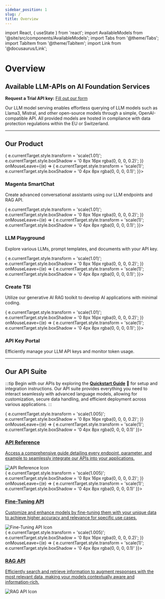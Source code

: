 ```yaml
---
sidebar_position: 1
slug: /
title: Overview
---
```


import React, { useState } from 'react';
import AvailableModels from '@site/src/components/AvailableModels';
import Tabs from '@theme/Tabs';
import TabItem from '@theme/TabItem';
import Link from '@docusaurus/Link';

# Overview

## Available LLM-APIs on AI Foundation Services

**Request a Trial API key:** [Fill out our form](https://docs.google.com/forms/d/e/1FAIpQLSdBDhCijYUIUeyJVTLzCy0rm55XgD2nG5supwtGRHXVfaX-fw/viewform)

Our LLM model serving enables effortless querying of LLM models such as Llama3, Mistral, and other open-source models through a simple, OpenAI-compatible API. All provided models are hosted in compliance with data protection regulations within the EU or Switzerland.

<AvailableModels />

---

## Our Product

<div style={{ display: 'flex', flexWrap: 'wrap', gap: '16px' }}>

   <div style={{ flex: '1 1 45%', position: 'relative', borderRadius: '8px', padding: '16px', backgroundColor: '#E6EAF0', color: '#333', textAlign: 'center', height: '130px', overflow: 'hidden', boxShadow: '0 4px 8px rgba(0, 0, 0, 0.1)', transition: 'transform 0.3s, box-shadow 0.3s' }} onMouseEnter={(e) => { e.currentTarget.style.transform = 'scale(1.01)'; e.currentTarget.style.boxShadow = '0 8px 16px rgba(0, 0, 0, 0.2)'; }} onMouseLeave={(e) => { e.currentTarget.style.transform = 'scale(1)'; e.currentTarget.style.boxShadow = '0 4px 8px rgba(0, 0, 0, 0.1)'; }}>
    <Link to="./introduction#magenta-smartchat" style={{ textDecoration: 'none', color: 'inherit', position: 'relative', zIndex: 1 }}>
      <h3>Magenta SmartChat</h3>
      <p>Create advanced conversational assistants using our LLM endpoints and RAG API.</p>
    </Link>
  </div>

  <div style={{ flex: '1 1 45%', position: 'relative', borderRadius: '8px', padding: '16px', backgroundColor: '#D8E2F1', color: '#333', textAlign: 'center', height: '130px', overflow: 'hidden', boxShadow: '0 4px 8px rgba(0, 0, 0, 0.1)', transition: 'transform 0.3s, box-shadow 0.3s' }} onMouseEnter={(e) => { e.currentTarget.style.transform = 'scale(1.01)'; e.currentTarget.style.boxShadow = '0 8px 16px rgba(0, 0, 0, 0.2)'; }} onMouseLeave={(e) => { e.currentTarget.style.transform = 'scale(1)'; e.currentTarget.style.boxShadow = '0 4px 8px rgba(0, 0, 0, 0.1)'; }}>
    <Link to="./introduction#llm-playground" style={{ textDecoration: 'none', color: 'inherit', position: 'relative', zIndex: 1 }}>
      <h3>LLM Playground</h3>
      <p>Explore various LLMs, prompt templates, and documents with your API key.</p>
    </Link>
  </div>

  <div style={{ flex: '1 1 45%', position: 'relative', borderRadius: '8px', padding: '16px', backgroundColor: '#EFE7DD', color: '#333', textAlign: 'center', height: '130px', overflow: 'hidden', boxShadow: '0 4px 8px rgba(0, 0, 0, 0.1)', transition: 'transform 0.3s, box-shadow 0.3s' }} onMouseEnter={(e) => { e.currentTarget.style.transform = 'scale(1.01)'; e.currentTarget.style.boxShadow = '0 8px 16px rgba(0, 0, 0, 0.2)'; }} onMouseLeave={(e) => { e.currentTarget.style.transform = 'scale(1)'; e.currentTarget.style.boxShadow = '0 4px 8px rgba(0, 0, 0, 0.1)'; }}>
    <Link to="./introduction#create-tsi" style={{ textDecoration: 'none', color: 'inherit', position: 'relative', zIndex: 1 }}>
      <h3>Create TSI</h3>
      <p>Utilize our generative AI RAG toolkit to develop AI applications with minimal coding.</p>
    </Link>
  </div>

  <div style={{ flex: '1 1 45%', position: 'relative', borderRadius: '8px', padding: '16px', backgroundColor: '#F9E0DD', color: '#333', textAlign: 'center', height: '130px', overflow: 'hidden', boxShadow: '0 4px 8px rgba(0, 0, 0, 0.1)', transition: 'transform 0.3s, box-shadow 0.3s' }} onMouseEnter={(e) => { e.currentTarget.style.transform = 'scale(1.01)'; e.currentTarget.style.boxShadow = '0 8px 16px rgba(0, 0, 0, 0.2)'; }} onMouseLeave={(e) => { e.currentTarget.style.transform = 'scale(1)'; e.currentTarget.style.boxShadow = '0 4px 8px rgba(0, 0, 0, 0.1)'; }}>
    <Link to="./introduction#api-key-portal" style={{ textDecoration: 'none', color: 'inherit', position: 'relative', zIndex: 1 }}>
      <h3>API Key Portal</h3>
      <p>Efficiently manage your LLM API keys and monitor token usage.</p>
    </Link>
  </div>

</div>

---

## Our API Suite
:::tip
Begin with our APIs by exploring the [**Quickstart Guide**](./03_Quickstart.md) 🚀 for setup and integration instructions.
Our API suite provides everything you need to interact seamlessly with advanced language models, allowing for customization, secure data handling, and efficient deployment across various applications.
::: 


<Tabs>
  <TabItem label="LLM Serving API" value="api-reference">
    <div style={{ display: 'flex', justifyContent: 'center', gap: '16px', margin: '0 auto' }}>
      <div style={{ flex: '1 1 45%', position: 'relative', borderRadius: '8px', padding: '16px', backgroundColor: '#E6EAF0', color: '#333', textAlign: 'center', height: '140px', overflow: 'hidden', boxShadow: '0 4px 8px rgba(0, 0, 0, 0.1)', transition: 'transform 0.3s, box-shadow 0.3s' }} onMouseEnter={(e) => { e.currentTarget.style.transform = 'scale(1.005)'; e.currentTarget.style.boxShadow = '0 8px 16px rgba(0, 0, 0, 0.2)'; }} onMouseLeave={(e) => { e.currentTarget.style.transform = 'scale(1)'; e.currentTarget.style.boxShadow = '0 4px 8px rgba(0, 0, 0, 0.1)' }}>
        <a href="/Model Serving/openai" style={{ textDecoration: 'none', color: 'inherit', position: 'relative', zIndex: 1 }}>
          <h3>API Reference</h3>
          <p style={{ paddingRight: '150px' }}>Access a comprehensive guide detailing every endpoint, parameter, and example to seamlessly integrate our APIs into your applications.</p>
        </a>
        <img src="/img/api.png" alt="API Reference Icon" style={{ position: 'absolute', bottom: '10px', right: '10px', width: '160px', height: '120px', objectFit: 'cover', opacity: '0.2', transform: 'scale(0.8)', zIndex: 0 }} />
      </div>
    </div>
  </TabItem>

  <TabItem label="LLM Fine-Tuning API" value="fine-tune">
    <div style={{ display: 'flex', justifyContent: 'center', gap: '16px', margin: '0 auto' }}>
      <div style={{ flex: '1 1 45%', position: 'relative', borderRadius: '8px', padding: '16px', backgroundColor: '#D8E2F1', color: '#333', textAlign: 'center', height: '140px', overflow: 'hidden', boxShadow: '0 4px 8px rgba(0, 0, 0, 0.1)', transition: 'transform 0.3s, box-shadow 0.3s' }} onMouseEnter={(e) => { e.currentTarget.style.transform = 'scale(1.005)'; e.currentTarget.style.boxShadow = '0 8px 16px rgba(0, 0, 0, 0.2)'; }} onMouseLeave={(e) => { e.currentTarget.style.transform = 'scale(1)'; e.currentTarget.style.boxShadow = '0 4px 8px rgba(0, 0, 0, 0.1)' }}>
        <a href="/Model Serving/finetune" style={{ textDecoration: 'none', color: 'inherit', position: 'relative', zIndex: 1 }}>
          <h3>Fine-Tuning API</h3>
          <p style={{ paddingRight: '150px' }}>Customize and enhance models by fine-tuning them with your unique data to achieve higher accuracy and relevance for specific use cases.</p>
        </a>
        <img src="/img/artificial-intelligence-deep-learning-22108.png" alt="Fine-Tuning API Icon" style={{ position: 'absolute', bottom: '10px', right: '10px', width: '120px', height: '120px', objectFit: 'cover', opacity: '0.2', transform: 'scale(1.0)', zIndex: 0 }} />
      </div>
    </div>
  </TabItem>

  <TabItem label="RAG API" value="rag">
    <div style={{ display: 'flex', justifyContent: 'center', gap: '16px', margin: '0 auto' }}>
      <div style={{ flex: '1 1 45%', position: 'relative', borderRadius: '8px', padding: '16px', backgroundColor: '#EFE7DD', color: '#333', textAlign: 'center', height: '140px', overflow: 'hidden', boxShadow: '0 4px 8px rgba(0, 0, 0, 0.1)', transition: 'transform 0.3s, box-shadow 0.3s' }} onMouseEnter={(e) => { e.currentTarget.style.transform = 'scale(1.005)'; e.currentTarget.style.boxShadow = '0 8px 16px rgba(0, 0, 0, 0.2)'; }} onMouseLeave={(e) => { e.currentTarget.style.transform = 'scale(1)'; e.currentTarget.style.boxShadow = '0 4px 8px rgba(0, 0, 0, 0.1)' }}>
        <a href="/SmartChat RAG API/eRAG API Reference" style={{ textDecoration: 'none', color: 'inherit', position: 'relative', zIndex: 1 }}>
          <h3>RAG API</h3>
          <p style={{ paddingRight: '150px' }}>Efficiently search and retrieve information to augment responses with the most relevant data, making your models contextually aware and information-rich.</p>
        </a>
        <img src="/img/RAG_image.png" alt="RAG API Icon" style={{ position: 'absolute', bottom: '10px', right: '10px', width: '120px', height: '120px', objectFit: 'cover', opacity: '0.2', transform: 'scale(1.2)', zIndex: 0 }} />
      </div>
    </div>
  </TabItem>
</Tabs>
